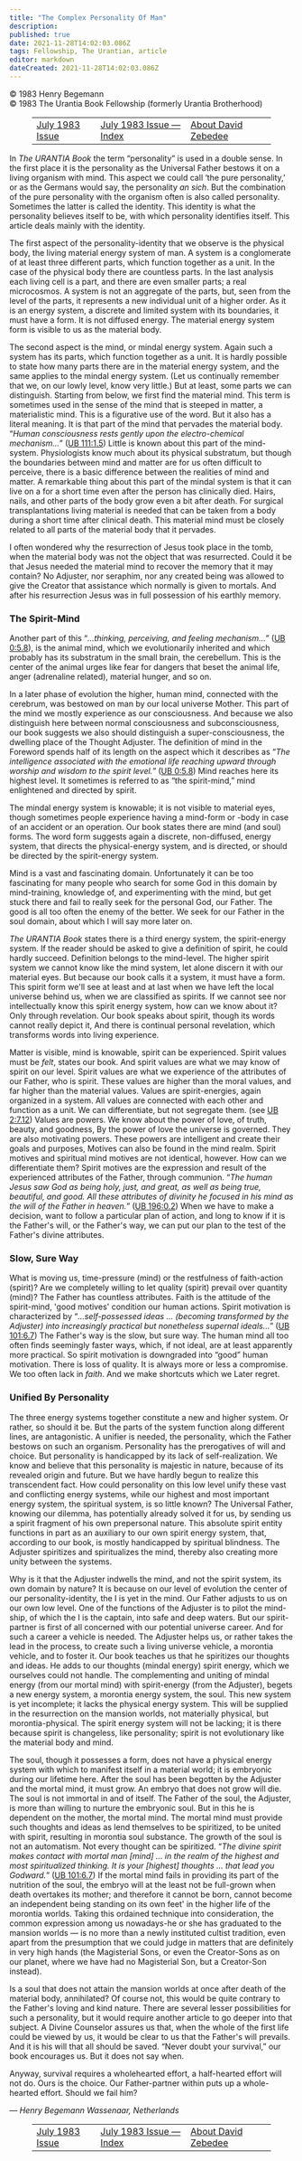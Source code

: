 ```yaml
---
title: "The Complex Personality Of Man"
description: 
published: true
date: 2021-11-28T14:02:03.086Z
tags: Fellowship, The Urantian, article
editor: markdown
dateCreated: 2021-11-28T14:02:03.086Z
---
```


<p class="v-card v-sheet theme--light grey lighten-3 px-2">© 1983 Henry Begemann<br>© 1983 The Urantia Book Fellowship (formerly Urantia Brotherhood)</p>
<figure class="table chapter-navigator">
  <table>
    <tbody>
      <tr>
        <td>
        <a href="/en/article/The_Urantian/The_Urantian_1983_07">
          <span class="mdi mdi-arrow-left-drop-circle"></span><span class="pl-2">July 1983 Issue</span>
        </a>
        </td>
        <td>
        <a href="/en/index/articles_the_urantian#july-1983-issue">
          <span class="mdi mdi-book-open-variant"></span><span class="pl-2">July 1983 Issue — Index</span>
        </a>
        </td>
        <td>
        <a href="/en/article/Roxane_Prouix/About_David_Zebedee">
          <span class="pr-2">About David Zebedee</span><span class="mdi mdi-arrow-right-drop-circle"></span>
        </a>
        </td>
      </tr>
    </tbody>
  </table>
</figure>


In _The URANTIA Book_ the term “personality” is used in a double sense. In the first place it is the personality as the Universal Father bestows it on a living organism with mind. This aspect we could call ‘the pure personality,’ or as the Germans would say, the personality _an sich_. But the combination of the pure personality with the organism often is also called personality. Sometimes the latter is called the identity. This identity is what the personality believes itself to be, with which personality identifies itself. This article deals mainly with the identity.

The first aspect of the personality-identity that we observe is the physical body, the living material energy system of man. A system is a conglomerate of at least three different parts, which function together as a unit. In the case of the physical body there are countless parts. In the last analysis each living cell is a part, and there are even smaller parts; a real microcosmos. A system is not an aggregate of the parts, but, seen from the level of the parts, it represents a new individual unit of a higher order. As it is an energy system, a discrete and limited system with its boundaries, it must have a form. It is not diffused energy. The material energy system form is visible to us as the material body.

The second aspect is the mind, or mindal energy system. Again such a system has its parts, which function together as a unit. It is hardly possible to state how many parts there are in the material energy system, and the same applies to the mindal energy system. (Let us continually remember that we, on our lowly level, know very little.) But at least, some parts we can distinguish. Starting from below, we first find the material mind. This term is sometimes used in the sense of the mind that is steeped in matter, a materialistic mind. This is a figurative use of the word. But it also has a literal meaning. It is that part of the mind that pervades the material body. “_Human consciousness rests gently upon the electro-chemical mechanism..._” (<a id="a40_752"></a>[UB 111:1.5](/en/The_Urantia_Book/111#p1_5)) Little is known about this part of the mind-system. Physiologists know much about its physical substratum, but though the boundaries between mind and matter are for us often difficult to perceive, there is a basic difference between the realities of mind and matter. A remarkable thing about this part of the mindal system is that it can live on a for a short time even after the person has clinically died. Hairs, nails, and other parts of the body grow even a bit after death. For surgical transplantations living material is needed that can be taken from a body during a short time after clinical death. This material mind must be closely related to all parts of the material body that it pervades.

I often wondered why the resurrection of Jesus took place in the tomb, when the material body was not the object that was resurrected. Could it be that Jesus needed the material mind to recover the memory that it may contain? No Adjuster, nor seraphim, nor any created being was allowed to give the Creator that assistance which normally is given to mortals. And after his resurrection Jesus was in full possession of his earthly memory.

### The Spirit-Mind

Another part of this “_...thinking, perceiving, and feeling mechanism..._” (<a id="a46_76"></a>[UB 0:5.8](/en/The_Urantia_Book/0#p5_8)), is the animal mind, which we evolutionarily inherited and which probably has its substratum in the small brain, the cerebellum. This is the center of the animal urges like fear for dangers that beset the animal life, anger (adrenaline related), material hunger, and so on.

In a later phase of evolution the higher, human mind, connected with the cerebrum, was bestowed on man by our local universe Mother. This part of the mind we mostly experience as our consciousness. And because we also distinguish here between normal consciousness and subconsciousness, our book suggests we also should distinguish a super-consciousness, the dwelling place of the Thought Adjuster. The definition of mind in the Foreword spends half of its length on the aspect which it describes as “_The intelligence associated with the emotional life reaching upward through worship and wisdom to the spirit level._” (<a id="a48_620"></a>[UB 0:5.8](/en/The_Urantia_Book/0#p5_8)) Mind reaches here its highest level. It sometimes is referred to as “the spirit-mind,” mind enlightened and directed by spirit.

The mindal energy system is knowable; it is not visible to material eyes, though sometimes people experience having a mind-form or -body in case of an accident or an operation. Our book states there are mind (and soul) forms. The word form suggests again a discrete, non-diffused, energy system, that directs the physical-energy system, and is directed, or should be directed by the spirit-energy system.

Mind is a vast and fascinating domain. Unfortunately it can be too fascinating for many people who search for some God in this domain by mind-training, knowledge of, and experimenting with the mind, but get stuck there and fail to really seek for the personal God, our Father. The good is all too often the enemy of the better. We seek for our Father in the soul domain, about which I will say more later on.

_The URANTIA Book_ states there is a third energy system, the spirit-energy system. If the reader should be asked to give a definition of spirit, he could hardly succeed. Definition belongs to the mind-level. The higher spirit system we cannot know like the mind system, let alone discern it with our material eyes. But because our book calls it a system, it must have a form. This spirit form we'll see at least and at last when we have left the local universe behind us, when we are classified as spirits. If we cannot see nor intellectually know this spirit energy system, how can we know about it? Only through revelation. Our book speaks about spirit, though its words cannot really depict it, And there is continual personal revelation, which transforms words into living experience.

Matter is visible, mind is knowable, spirit can be experienced. Spirit values must be _felt_, states our book. And spirit values are what we may know of spirit on our level. Spirit values are what we experience of the attributes of our Father, who is spirit. These values are higher than the moral values, and far higher than the material values. Values are spirit-energies, again organized in a system. All values are connected with each other and function as a unit. We can differentiate, but not segregate them. (see <a id="a56_520"></a>[UB 2:7.12](/en/The_Urantia_Book/2#p7_12)) Values are powers. We know about the power of love, of truth, beauty, and goodness, By the power of love the universe is governed. They are also motivating powers. These powers are intelligent and create their goals and purposes, Motives can also be found in the mind realm. Spirit motives and spiritual mind motives are not identical, however. How can we differentiate them? Spirit motives are the expression and result of the experienced attributes of the Father, through communion. “_The human Jesus saw God as being holy, just, and great, as well as being true, beautiful, and good. All these attributes of divinity he focused in his mind as the will of the Father in heaven._” (<a id="a56_1246"></a>[UB 196:0.2](/en/The_Urantia_Book/196#p0_2)) When we have to make a decision, want to follow a particular plan of action, and long to know if it is the Father's will, or the Father's way, we can put our plan to the test of the Father's divine attributes.

### Slow, Sure Way

What is moving us, time-pressure (mind) or the restfulness of faith-action (spirit)? Are we completely willing to let quality (spirit) prevail over quantity (mind)? The Father has countless attributes. Faith is the attitude of the spirit-mind, 'good motives' condition our human actions. Spirit motivation is characterized by “_...self-possessed ideas ... (becoming transformed by the Adjuster) into increasingly practical but nonetheless supernal ideals..._” (<a id="a60_461"></a>[UB 101:6.7](/en/The_Urantia_Book/101#p6_7)) The Father's way is the slow, but sure way. The human mind all too often finds seemingly faster ways, which, if not ideal, are at least apparently more practical. So spirit motivation is downgraded into “good” human motivation. There is loss of quality. It is always more or less a compromise. We too often lack in _faith_. And we make shortcuts which we Later regret.

### Unified By Personality

The three energy systems together constitute a new and higher system. Or rather, so should it be. But the parts of the system function along different lines, are antagonistic. A unifier is needed, the personality, which the Father bestows on such an organism. Personality has the prerogatives of will and choice. But personality is handicapped by its lack of self-realization. We know and believe that this personality is majestic in nature, because of its revealed origin and future. But we have hardly begun to realize this transcendent fact. How could personality on this low level unify these vast and conflicting energy systems, while our highest and most important energy system, the spiritual system, is so little known? The Universal Father, knowing our dilemma, has potentially already solved it for us, by sending us a spirit fragment of his own prepersonal nature. This absolute spirit entity functions in part as an auxiliary to our own spirit energy system, that, according to our book, is mostly handicapped by spiritual blindness. The Adjuster spiritizes and spiritualizes the mind, thereby also creating more unity between the systems.

Why is it that the Adjuster indwells the mind, and not the spirit system, its own domain by nature? It is because on our level of evolution the center of our personality-identity, the I is yet in the mind. Our Father adjusts to us on our own low level. One of the functions of the Adjuster is to pilot the mind-ship, of which the I is the captain, into safe and deep waters. But our spirit-partner is first of all concerned with our potential universe career. And for such a career a vehicle is needed. The Adjuster helps us, or rather takes the lead in the process, to create such a living universe vehicle, a morontia vehicle, and to foster it. Our book teaches us that he spiritizes our thoughts and ideas. He adds to our thoughts (mindal energy) spirit energy, which we ourselves could not handle. The complementing and uniting of mindal energy (from our mortal mind) with spirit-energy (from the Adjuster), begets a new energy system, a morontia energy system, the soul. This new system is yet incomplete; it lacks the physical energy system. This will be supplied in the resurrection on the mansion worlds, not materially physical, but morontia-physical. The spirit energy system will not be lacking; it is there because spirit is changeless, like personality; spirit is not evolutionary like the material body and mind.

The soul, though it possesses a form, does not have a physical energy system with which to manifest itself in a material world; it is embryonic during our lifetime here. After the soul has been begotten by the Adjuster and the mortal mind, it must grow. An embryo that does not grow will die. The soul is not immortal in and of itself. The Father of the soul, the Adjuster, is more than willing to nurture the embryonic soul. But in this he is dependent on the mother, the mortal mind. The mortal mind must provide such thoughts and ideas as lend themselves to be spiritized, to be united with spirit, resulting in morontia soul substance. The growth of the soul is not an automatism. Not every thought can be spiritized. “_The divine spirit makes contact with mortal man [mind] ... in the realm of the highest and most spiritualized thinking. It is your [highest] thoughts ... that lead you Godward._” (<a id="a68_904"></a>[UB 101:6.7](/en/The_Urantia_Book/101#p6_7)) If the mortal mind fails in providing its part of the nutrition of the soul, the embryo will at the least not be full-grown when death overtakes its mother; and therefore it cannot be born, cannot become an independent being standing on its own feet' in the higher life of the morontia worlds. Taking this ordained technique into consideration, the common expression among us nowadays-he or she has graduated to the mansion worlds — is no more than a newly instituted cultist tradition, even apart from the presumption that we could judge in matters that are definitely in very high hands (the Magisterial Sons, or even the Creator-Sons as on our planet, where we have had no Magisterial Son, but a Creator-Son instead).

Is a soul that does not attain the mansion worlds at once after death of the material body, annihilated? Of course not, this would be quite contrary to the Father's loving and kind nature. There are several lesser possibilities for such a personality, but it would require another article to go deeper into that subject. A Divine Counselor assures us that, when the whole of the first life could be viewed by us, it would be clear to us that the Father's will prevails. And it is his will that all should be saved. “Never doubt your survival,” our book encourages us. But it does not say when.

Anyway, survival requires a wholehearted effort, a half-hearted effort will not do. Ours is the choice. Our Father-partner within puts up a whole-hearted effort. Should we fail him?

— _Henry Begemann_
_Wassenaar, Netherlands_

<figure class="table chapter-navigator">
  <table>
    <tbody>
      <tr>
        <td>
        <a href="/en/article/The_Urantian/The_Urantian_1983_07">
          <span class="mdi mdi-arrow-left-drop-circle"></span><span class="pl-2">July 1983 Issue</span>
        </a>
        </td>
        <td>
        <a href="/en/index/articles_the_urantian#july-1983-issue">
          <span class="mdi mdi-book-open-variant"></span><span class="pl-2">July 1983 Issue — Index</span>
        </a>
        </td>
        <td>
        <a href="/en/article/Roxane_Prouix/About_David_Zebedee">
          <span class="pr-2">About David Zebedee</span><span class="mdi mdi-arrow-right-drop-circle"></span>
        </a>
        </td>
      </tr>
    </tbody>
  </table>
</figure>
